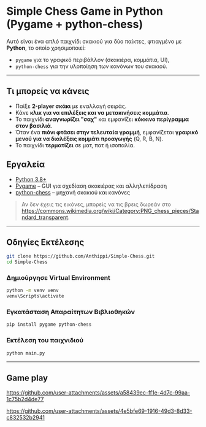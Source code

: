 # Simple Chess Game in Python (Pygame + python-chess)


Αυτό είναι ένα απλό παιχνίδι σκακιού για δύο παίκτες, φτιαγμένο με **Python**, το οποίο χρησιμοποιεί:

- `pygame` για το γραφικό περιβάλλον (σκακιέρα, κομμάτια, UI),
- `python-chess` για την υλοποίηση των κανόνων του σκακιού.

---

## Τι μπορείς να κάνεις

- Παίξε **2-player σκάκι** με εναλλαγή σειράς.
- Κάνε **κλικ για να επιλέξεις και να μετακινήσεις κομμάτια**.
- Το παιχνίδι **αναγνωρίζει "σαχ"** και εμφανίζει **κόκκινο περίγραμμα στον βασιλιά**.
- Όταν ένα **πιόνι φτάσει στην τελευταία γραμμή**, εμφανίζεται **γραφικό μενού για να διαλέξεις κομμάτι προαγωγής** (Q, R, B, N).
- Το παιχνίδι **τερματίζει** σε ματ, πατ ή ισοπαλία.


## Εργαλεία 

- [Python 3.8+](https://www.python.org)
- [Pygame](https://www.pygame.org/) – GUI για σχεδίαση σκακιέρας και αλληλεπίδραση
- [python-chess](https://python-chess.readthedocs.io/) – μηχανή σκακιού και κανόνες

> Αν δεν έχεις τις εικόνες, μπορείς να τις βρεις δωρεάν στο https://commons.wikimedia.org/wiki/Category:PNG_chess_pieces/Standard_transparent.

---

## Οδηγίες Εκτέλεσης

```bash 
git clone https://github.com/Anthippi/Simple-Chess.git
cd Simple-Chess
```

### Δημιούργησε Virtual Environment 

```bash
python -m venv venv
venv\Scripts\activate  
```

### Εγκατάσταση Απαραίτητων Βιβλιοθηκών

``` bash
pip install pygame python-chess
```

### Εκτέλεση του παιχνιδιού

```bash 
python main.py
```

---

## Game play


https://github.com/user-attachments/assets/a58439ec-ff1e-4d7c-99aa-1c75b2d4de77

https://github.com/user-attachments/assets/4e5bfe69-1916-49d3-8d33-c832532b2941




